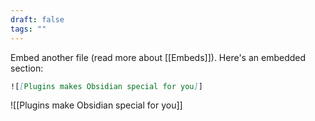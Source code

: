 ```yaml
---
draft: false
tags: ""
---
```

Embed another file (read more about [[Embeds]]). Here's an embedded section:

```md
![[Plugins makes Obsidian special for you]]
```

![[Plugins make Obsidian special for you]]